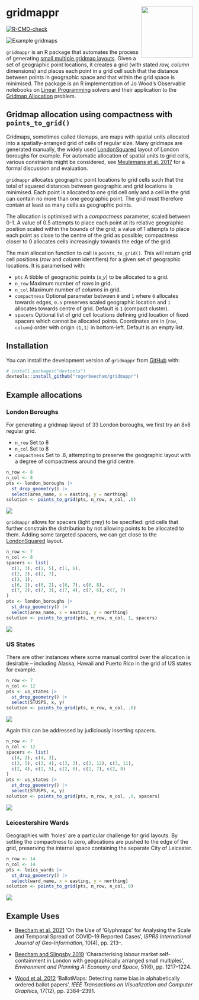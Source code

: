 
# gridmappr <a href="https://www.roger-beecham.com/gridmappr/"><img src="man/figures/logo.svg" align="right" height="139" /></a>

<!-- badges: start -->

[![R-CMD-check](https://github.com/rogerbeecham/gridmappr/actions/workflows/R-CMD-check.yaml/badge.svg)](https://github.com/rogerbeecham/gridmappr/actions/workflows/R-CMD-check.yaml)
<!-- badges: end -->

![Example gridmaps](man/figures/teaser.svg)

`gridmappr` is an R package that automates the process of generating
[small multiple gridmap layouts](https://www.gicentre.net/smwg). Given a
set of geographic point locations, it creates a grid (with stated *row,
column* dimensions) and places each point in a grid cell such that the
distance between points in geographic space and that within the grid
space is minimised. The package is an R implementation of Jo Wood’s
Observable notebooks on [Linear
Programming](https://observablehq.com/@jwolondon/hello-linear-programming)
solvers and their application to the [Gridmap
Allocation](https://observablehq.com/@jwolondon/gridmap-allocation?collection=@jwolondon/utilities)
problem.

## Gridmap allocation using compactness with `points_to_grid()`

Gridmaps, sometimes called tilemaps, are maps with spatial units
allocated into a spatially-arranged grid of cells of regular size. Many
gridmaps are generated manually, the widely used
[LondonSquared](https://github.com/aftertheflood/londonsquared) layout
of London boroughs for example. For automatic allocation of spatial
units to grid cells, various constraints might be considered, see
[Meulemans et al. 2017](https://www.gicentre.net/smwg) for a formal
discussion and evaluation.

`gridmappr` allocates geographic point locations to grid cells such that
the total of squared distances between geographic and grid locations is
minimised. Each point is allocated to one grid cell only and a cell in
the grid can contain no more than one geographic point. The grid must
therefore contain at least as many cells as geographic points.

The allocation is optimised with a *compactness* parameter, scaled
between 0-1. A value of 0.5 attempts to place each point at its relative
geographic position scaled within the bounds of the grid; a value of 1
attempts to place each point as close to the centre of the grid as
possible; compactness closer to 0 allocates cells increasingly towards
the edge of the grid.

The main allocation function to call is `points_to_grid()`. This will
return grid cell positions (*row* and *column* identifiers) for a given
set of geographic locations. It is paramerised with:

- `pts` A tibble of geographic points (*x*,*y*) to be allocated to a
  grid.
- `n_row` Maximum number of *rows* in grid.
- `n_col` Maximum number of *columns* in grid.
- `compactness` Optional parameter between `0` and `1` where `0`
  allocates towards edges, `0.5` preserves scaled geographic location
  and `1` allocates towards centre of grid. Default is `1` (compact
  cluster).
- `spacers` Optional list of grid cell locations defining grid location
  of fixed spacers which cannot be allocated points. Coordinates are in
  (`row`, `column`) order with origin `(1,1)` in bottom-left. Default is
  an empty list.

## Installation

You can install the development version of `gridmappr` from
[GitHub](https://github.com/) with:

``` r
# install.packages("devtools")
devtools::install_github("rogerbeecham/gridmappr")
```

## Example allocations

### London Boroughs

For generating a gridmap layout of 33 London boroughs, we first try an
8x8 regular grid.

- `n_row` Set to 8
- `n_col` Set to 8
- `compactness` Set to .6, attempting to preserve the geographic layout
  with a degree of compactness around the grid centre.

``` r
n_row <- 8
n_col <- 8
pts <- london_boroughs |>
  st_drop_geometry() |>
  select(area_name, x = easting, y = northing)
solution <- points_to_grid(pts, n_row, n_col, .6)
```

![](./man/figures/lb-no-spacers.svg)

`gridmappr` allows for spacers (light grey) to be specified: grid cells
that further constrain the distribution by not allowing points to be
allocated to them. Adding some targeted spacers, we can get close to the
[LondonSquared](https://github.com/aftertheflood/londonsquared) layout.

``` r
n_row <- 7
n_col <- 8
spacers <- list(
  c(1, 3), c(1, 5), c(1, 6),
  c(2, 2), c(2, 7),
  c(3, 1),
  c(6, 1), c(6, 2), c(6, 7), c(6, 8),
  c(7, 2), c(7, 3), c(7, 4), c(7, 6), c(7, 7)
)
pts <- london_boroughs |>
  st_drop_geometry() |>
  select(area_name, x = easting, y = northing)
solution <- points_to_grid(pts, n_row, n_col, 1, spacers)
```

![](./man/figures/lb-spacers.svg)

### US States

There are other instances where some manual control over the allocation
is desirable – including Alaska, Hawaii and Puerto Rico in the grid of
US states for example.

``` r
n_row <- 7
n_col <- 12
pts <- us_states |>
  st_drop_geometry() |>
  select(STUSPS, x, y)
solution <- points_to_grid(pts, n_row, n_col, .8)
```

![](./man/figures/us-no-spacers.svg)

Again this can be addressed by judiciously inserting spacers.

``` r
n_row <- 7
n_col <- 12
spacers <- list(
  c(4, 2), c(4, 3),
  c(3, 5), c(3, 4), c(3, 3), c(3, 12), c(3, 11),
  c(2, 4), c(2, 5), c(2, 6), c(2, 7), c(2, 8)
)
pts <- us_states |>
  st_drop_geometry() |>
  select(STUSPS, x, y)
solution <- points_to_grid(pts, n_row, n_col, .9, spacers)
```

![](./man/figures/us-spacers.svg)

### Leicestershire Wards

Geographies with ‘holes’ are a particular challenge for grid layouts. By
setting the compactness to zero, allocations are pushed to the edge of
the grid, preserving the internal space containing the separate City of
Leicester.

``` r
n_row <- 14
n_col <- 14
pts <- leics_wards |>
  st_drop_geometry() |>
  select(ward_name, x = easting, y = northing)
solution <- points_to_grid(pts, n_row, n_col, 0)
```

![](./man/figures/leics.svg)

## Example Uses

- [Beecham et al. 2021](https://eprints.whiterose.ac.uk/172944/) ‘On the
  Use of ‘Glyphmaps’ for Analysing the Scale and Temporal Spread of
  COVID-19 Reported Cases’, *ISPRS International Journal of
  Geo-Information*, 10(4), pp. 213–.

- [Beecham and Slingsby
  2019](https://journals.sagepub.com/doi/10.1177/0308518X19850580)
  ‘Characterising labour market self-containment in London with
  geographically arranged small multiples’, *Environment and Planning A:
  Economy and Space*, 51(6), pp. 1217–1224.

- [Wood et al. 2012](https://www.gicentre.net/featuredpapers)
  ‘BallotMaps: Detecting name bias in alphabetically ordered ballot
  papers’, *IEEE Transactions on Visualization and Computer Graphics*,
  17(12), pp. 2384–2391.
